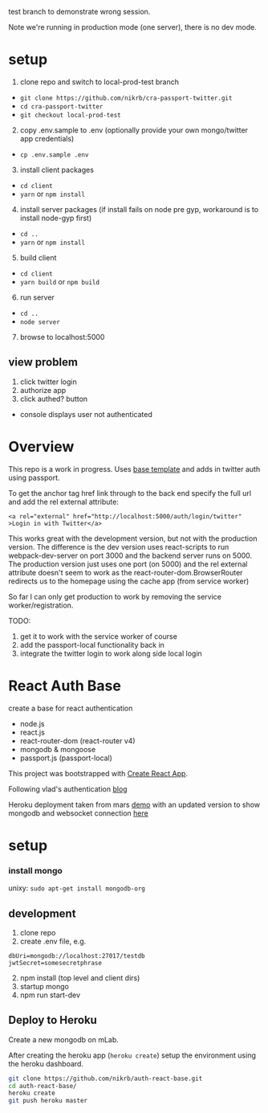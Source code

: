 test branch to demonstrate wrong session.

Note we're running in production mode (one server), there is no dev mode.

# setup

1. clone repo and switch to local-prod-test branch
  * `git clone https://github.com/nikrb/cra-passport-twitter.git`
  * `cd cra-passport-twitter`
  * `git checkout local-prod-test`
2. copy .env.sample to .env (optionally provide your own mongo/twitter app credentials)
  * `cp .env.sample .env`
3. install client packages
  * `cd client`
  * `yarn` or `npm install`
4. install server packages (if install fails on node pre gyp, workaround is to install node-gyp first)
  * `cd ..`
  * `yarn` or `npm install`
5. build client
  * `cd client`
  * `yarn build` or `npm build`
6. run server
  * `cd ..`
  * `node server`
7. browse to localhost:5000

## view problem
1. click twitter login
2. authorize app
3. click authed? button
  * console displays user not authenticated

# Overview
This repo is a work in progress.
Uses [base template](https://github.com/nikrb/auth-react-base)
and adds in twitter auth using passport.

To get the anchor tag href link through to the back end specify the full url
and add the rel external attribute:
```
<a rel="external" href="http://localhost:5000/auth/login/twitter" >Login in with Twitter</a>
```

This works great with the development version, but not with the production version.
The difference is the dev version uses react-scripts to run webpack-dev-server on
port 3000 and the backend server runs on 5000. The production version just uses
one port (on 5000) and the rel external attribute doesn't seem to work as the
react-router-dom.BrowserRouter redirects us to the homepage using the cache app
(from service worker)

So far I can only get production to work by removing the service worker/registration.

TODO:
1. get it to work with the service worker of course
2. add the passport-local functionality back in
3. integrate the twitter login to work along side local login

# React Auth Base

create a base for react authentication

* node.js
* react.js
* react-router-dom (react-router v4)
* mongodb & mongoose
* passport.js (passport-local)

This project was bootstrapped with [Create React App](https://github.com/facebookincubator/create-react-app).

Following vlad's authentication [blog](https://vladimirponomarev.com/blog/authentication-in-react-apps-jwt)

Heroku deployment taken from mars [demo](https://github.com/mars/heroku-cra-node)
with an updated version to show mongodb and websocket connection [here](https://github.com/nikrb/heroku-cra-node)

# setup

### install mongo
unixy:
```sudo apt-get install mongodb-org```

## development
1. clone repo
2. create .env file, e.g.
```
dbUri=mongodb://localhost:27017/testdb
jwtSecret=somesecretphrase
```
2. npm install (top level and client dirs)
3. startup mongo
4. npm run start-dev


## Deploy to Heroku

Create a new mongodb on mLab.

After creating the heroku app (```heroku create```) setup the environment using
the heroku dashboard.

```bash
git clone https://github.com/nikrb/auth-react-base.git
cd auth-react-base/
heroku create
git push heroku master
```
